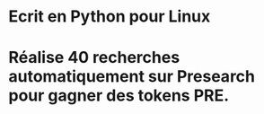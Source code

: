 # Ecrit en Python pour Linux
# Réalise 40 recherches automatiquement sur Presearch pour gagner des tokens PRE.
